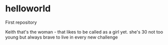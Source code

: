 # helloworld
First repository

Keith that's the woman - that likes to be called as a girl yet.
she's 30 not too young but always brave to live in every new challenge

